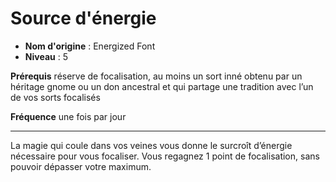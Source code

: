 # Source d'énergie

 * **Nom d'origine** : Energized Font
 * **Niveau** : 5


<p><strong>Prérequis</strong> réserve de focalisation, au moins un sort inné obtenu par un héritage gnome ou un don ancestral et qui partage une tradition avec l’un de vos sorts focalisés</p>
<p><strong>Fréquence</strong> une fois par jour</p>
<hr>
<p>La magie qui coule dans vos veines vous donne le surcroît d’énergie nécessaire pour vous focaliser. Vous regagnez 1 point de focalisation, sans pouvoir dépasser votre maximum.</p>